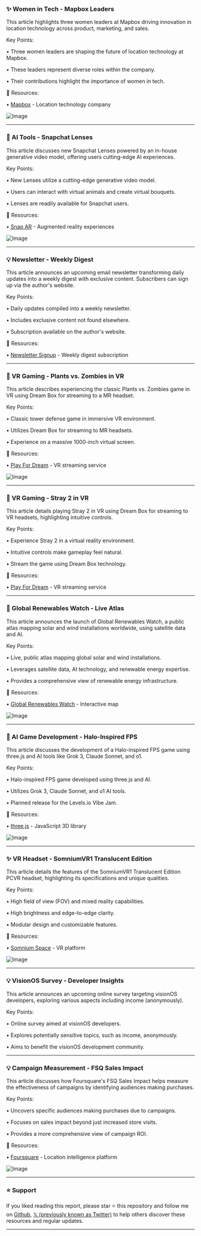 ### ✨ Women in Tech - Mapbox Leaders

This article highlights three women leaders at Mapbox driving innovation in location technology across product, marketing, and sales.

Key Points:

•  Three women leaders are shaping the future of location technology at Mapbox.


•  These leaders represent diverse roles within the company.


• Their contributions highlight the importance of women in tech.



🔗 Resources:

• [Mapbox](https://x.com/Mapbox) - Location technology company


![Image](https://pbs.twimg.com/media/GmlZo5KWsAAgQpv?format=jpg&name=small)


---

### 🚀 AI Tools - Snapchat Lenses

This article discusses new Snapchat Lenses powered by an in-house generative video model, offering users cutting-edge AI experiences.

Key Points:

•  New Lenses utilize a cutting-edge generative video model.


•  Users can interact with virtual animals and create virtual bouquets.


• Lenses are readily available for Snapchat users.



🔗 Resources:

• [Snap AR](https://x.com/SnapAR) - Augmented reality experiences


![Image](https://pbs.twimg.com/ext_tw_video_thumb/1903142734535462912/pu/img/Owwr1QLS2q7K5xZ3.jpg)


---

### 💡 Newsletter - Weekly Digest

This article announces an upcoming email newsletter transforming daily updates into a weekly digest with exclusive content.  Subscribers can sign up via the author's website.


Key Points:

• Daily updates compiled into a weekly newsletter.


• Includes exclusive content not found elsewhere.


•  Subscription available on the author's website.



🔗 Resources:

• [Newsletter Signup](https://t.co/ivfbJRSdSi) - Weekly digest subscription


---

### 🚀 VR Gaming - Plants vs. Zombies in VR

This article describes experiencing the classic Plants vs. Zombies game in VR using Dream Box for streaming to a MR headset.

Key Points:

•  Classic tower defense game in immersive VR environment.


• Utilizes Dream Box for streaming to MR headsets.


•  Experience on a massive 1000-inch virtual screen.



🔗 Resources:

• [Play For Dream](https://x.com/Play_for_dream) - VR streaming service


![Image](https://pbs.twimg.com/ext_tw_video_thumb/1903034331641286661/pu/img/ezP6hXuWbK15kOMo.jpg)


---

### 🚀 VR Gaming - Stray 2 in VR

This article details playing Stray 2 in VR using Dream Box for streaming to VR headsets, highlighting intuitive controls.


Key Points:

•  Experience Stray 2 in a virtual reality environment.


•  Intuitive controls make gameplay feel natural.


• Stream the game using Dream Box technology.



🔗 Resources:

• [Play For Dream](https://x.com/Play_for_dream) - VR streaming service


---

### 🤖 Global Renewables Watch - Live Atlas

This article announces the launch of Global Renewables Watch, a public atlas mapping solar and wind installations worldwide, using satellite data and AI.

Key Points:

•  Live, public atlas mapping global solar and wind installations.


•  Leverages satellite data, AI technology, and renewable energy expertise.


• Provides a comprehensive view of renewable energy infrastructure.



🔗 Resources:

• [Global Renewables Watch](https://x.com/planet/status/1902741743784927471) - Interactive map


![Image](https://pbs.twimg.com/media/GmflYONbcAA_nyw?format=jpg&name=small)


---

### 🤖 AI Game Development - Halo-Inspired FPS

This article discusses the development of a Halo-inspired FPS game using three.js and AI tools like Grok 3, Claude Sonnet, and o1.

Key Points:

•  Halo-inspired FPS game developed using three.js and AI.


•  Utilizes Grok 3, Claude Sonnet, and o1 AI tools.


• Planned release for the Levels.io Vibe Jam.


🔗 Resources:

• [three.js](https://x.com/threejs) - JavaScript 3D library


![Image](https://pbs.twimg.com/ext_tw_video_thumb/1902510466380840960/pu/img/pRlmT3rmSXqfQfxl.jpg)


---

### ✨ VR Headset - SomniumVR1 Translucent Edition

This article details the features of the SomniumVR1 Translucent Edition PCVR headset, highlighting its specifications and unique qualities.

Key Points:

•  High field of view (FOV) and mixed reality capabilities.


•  High brightness and edge-to-edge clarity.


• Modular design and customizable features.



🔗 Resources:

• [Somnium Space](https://x.com/SomniumSpace) -  VR platform



![Image](https://pbs.twimg.com/media/Gmfuyc3WoAIKrI5?format=jpg&name=small)


---

### 💡 VisionOS Survey - Developer Insights

This article announces an upcoming online survey targeting visionOS developers, exploring various aspects including income (anonymously).


Key Points:

•  Online survey aimed at visionOS developers.


•  Explores potentially sensitive topics, such as income, anonymously.


•  Aims to benefit the visionOS development community.



---

### 💡 Campaign Measurement - FSQ Sales Impact

This article discusses how Foursquare's FSQ Sales Impact helps measure the effectiveness of campaigns by identifying audiences making purchases.

Key Points:

•  Uncovers specific audiences making purchases due to campaigns.


•  Focuses on sales impact beyond just increased store visits.


•  Provides a more comprehensive view of campaign ROI.


🔗 Resources:

• [Foursquare](https://x.com/Foursquare) - Location intelligence platform


![Image](https://pbs.twimg.com/media/GmfteZyXkAA52cg?format=jpg&name=small)


---

### ⭐️ Support

If you liked reading this report, please star ⭐️ this repository and follow me on [Github](https://github.com/Drix10), [𝕏 (previously known as Twitter)](https://x.com/DRIX_10_) to help others discover these resources and regular updates.

---